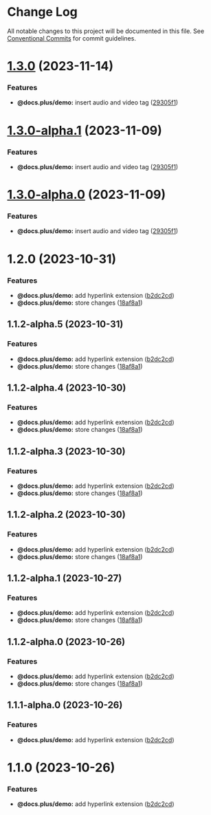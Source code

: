 # Change Log

All notable changes to this project will be documented in this file.
See [Conventional Commits](https://conventionalcommits.org) for commit guidelines.

# [1.3.0](https://github.com/HMarzban/extension-hypermedia/compare/v1.2.0...v1.3.0) (2023-11-14)


### Features

* **@docs.plus/demo:** insert audio and video tag ([29305f1](https://github.com/HMarzban/extension-hypermedia/commit/29305f1637870a13415ad5d979000f04fda24c1c))





# [1.3.0-alpha.1](https://github.com/HMarzban/extension-hypermedia/compare/v1.2.0...v1.3.0-alpha.1) (2023-11-09)


### Features

* **@docs.plus/demo:** insert audio and video tag ([29305f1](https://github.com/HMarzban/extension-hypermedia/commit/29305f1637870a13415ad5d979000f04fda24c1c))





# [1.3.0-alpha.0](https://github.com/HMarzban/extension-hypermedia/compare/v1.2.0...v1.3.0-alpha.0) (2023-11-09)


### Features

* **@docs.plus/demo:** insert audio and video tag ([29305f1](https://github.com/HMarzban/extension-hypermedia/commit/29305f1637870a13415ad5d979000f04fda24c1c))





# 1.2.0 (2023-10-31)


### Features

* **@docs.plus/demo:** add hyperlink extension ([b2dc2cd](https://github.com/HMarzban/extension-hypermedia/commit/b2dc2cdd27f9db47b1351ba733620254bde7d513))
* **@docs.plus/demo:** store changes ([18af8a1](https://github.com/HMarzban/extension-hypermedia/commit/18af8a10c300e668083f6ec37c8fd1ed29c23c1b))





## 1.1.2-alpha.5 (2023-10-31)


### Features

* **@docs.plus/demo:** add hyperlink extension ([b2dc2cd](https://github.com/HMarzban/extension-hypermedia/commit/b2dc2cdd27f9db47b1351ba733620254bde7d513))
* **@docs.plus/demo:** store changes ([18af8a1](https://github.com/HMarzban/extension-hypermedia/commit/18af8a10c300e668083f6ec37c8fd1ed29c23c1b))





## 1.1.2-alpha.4 (2023-10-30)


### Features

* **@docs.plus/demo:** add hyperlink extension ([b2dc2cd](https://github.com/HMarzban/extension-hypermedia/commit/b2dc2cdd27f9db47b1351ba733620254bde7d513))
* **@docs.plus/demo:** store changes ([18af8a1](https://github.com/HMarzban/extension-hypermedia/commit/18af8a10c300e668083f6ec37c8fd1ed29c23c1b))





## 1.1.2-alpha.3 (2023-10-30)


### Features

* **@docs.plus/demo:** add hyperlink extension ([b2dc2cd](https://github.com/HMarzban/extension-hypermedia/commit/b2dc2cdd27f9db47b1351ba733620254bde7d513))
* **@docs.plus/demo:** store changes ([18af8a1](https://github.com/HMarzban/extension-hypermedia/commit/18af8a10c300e668083f6ec37c8fd1ed29c23c1b))





## 1.1.2-alpha.2 (2023-10-30)


### Features

* **@docs.plus/demo:** add hyperlink extension ([b2dc2cd](https://github.com/HMarzban/extension-hypermedia/commit/b2dc2cdd27f9db47b1351ba733620254bde7d513))
* **@docs.plus/demo:** store changes ([18af8a1](https://github.com/HMarzban/extension-hypermedia/commit/18af8a10c300e668083f6ec37c8fd1ed29c23c1b))





## 1.1.2-alpha.1 (2023-10-27)


### Features

* **@docs.plus/demo:** add hyperlink extension ([b2dc2cd](https://github.com/HMarzban/extension-hypermedia/commit/b2dc2cdd27f9db47b1351ba733620254bde7d513))
* **@docs.plus/demo:** store changes ([18af8a1](https://github.com/HMarzban/extension-hypermedia/commit/18af8a10c300e668083f6ec37c8fd1ed29c23c1b))





## 1.1.2-alpha.0 (2023-10-26)


### Features

* **@docs.plus/demo:** add hyperlink extension ([b2dc2cd](https://github.com/HMarzban/extension-hypermedia/commit/b2dc2cdd27f9db47b1351ba733620254bde7d513))
* **@docs.plus/demo:** store changes ([18af8a1](https://github.com/HMarzban/extension-hypermedia/commit/18af8a10c300e668083f6ec37c8fd1ed29c23c1b))





## 1.1.1-alpha.0 (2023-10-26)


### Features

* **@docs.plus/demo:** add hyperlink extension ([b2dc2cd](https://github.com/HMarzban/extension-hypermedia/commit/b2dc2cdd27f9db47b1351ba733620254bde7d513))





# 1.1.0 (2023-10-26)


### Features

* **@docs.plus/demo:** add hyperlink extension ([b2dc2cd](https://github.com/HMarzban/extension-hypermedia/commit/b2dc2cdd27f9db47b1351ba733620254bde7d513))
